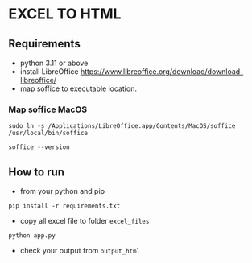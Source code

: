 # EXCEL TO HTML
## Requirements
- python 3.11 or above
- install LibreOffice https://www.libreoffice.org/download/download-libreoffice/
- map soffice to executable location.

### Map soffice MacOS
```
sudo ln -s /Applications/LibreOffice.app/Contents/MacOS/soffice /usr/local/bin/soffice

soffice --version
```

## How to run
- from your python and pip
```
pip install -r requirements.txt

```
- copy all excel file to folder ```excel_files```

```
python app.py

```

- check your output from ```output_html```